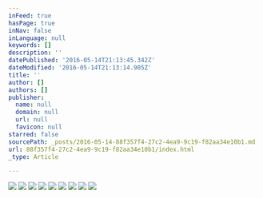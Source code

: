```yaml
---
inFeed: true
hasPage: true
inNav: false
inLanguage: null
keywords: []
description: ''
datePublished: '2016-05-14T21:13:45.342Z'
dateModified: '2016-05-14T21:13:14.905Z'
title: ''
author: []
authors: []
publisher:
  name: null
  domain: null
  url: null
  favicon: null
starred: false
sourcePath: _posts/2016-05-14-88f357f4-27c2-4ea9-9c19-f82aa34e10b1.md
url: 88f357f4-27c2-4ea9-9c19-f82aa34e10b1/index.html
_type: Article

---
```

![](https://the-grid-user-content.s3-us-west-2.amazonaws.com/b2d3e386-55c8-4628-bea4-c3f3dfe25848.jpg)
![](https://the-grid-user-content.s3-us-west-2.amazonaws.com/bf93ee1e-bf4f-4170-8051-f7392a13a42c.jpg)
![](https://the-grid-user-content.s3-us-west-2.amazonaws.com/f0b1747f-f646-4af5-8c42-bf1e62a73521.jpg)
![](https://the-grid-user-content.s3-us-west-2.amazonaws.com/74da73dd-0d4f-4116-b586-97d433bec7e3.jpg)
![](https://the-grid-user-content.s3-us-west-2.amazonaws.com/335e0091-1e73-4741-8e35-73af0d85018c.jpg)
![](https://the-grid-user-content.s3-us-west-2.amazonaws.com/2415a133-8c2f-46e4-9d89-08d0e5dc1597.jpg)
![](https://the-grid-user-content.s3-us-west-2.amazonaws.com/ef648423-07b4-4ea2-8cae-57efb58ca9f4.jpg)
![](https://the-grid-user-content.s3-us-west-2.amazonaws.com/1f098b39-6557-4c86-be20-eb8c432a3930.jpg)
![](https://the-grid-user-content.s3-us-west-2.amazonaws.com/c7f3ab36-3fce-4e6f-be4b-3df4b94a452a.jpg)